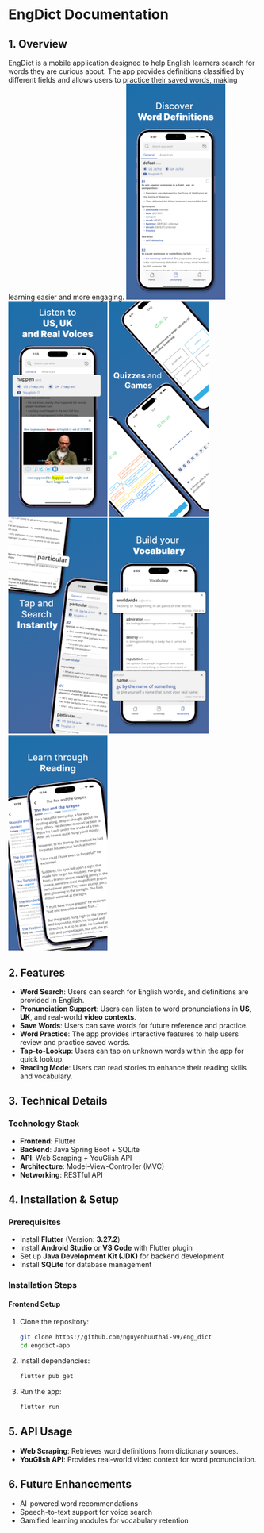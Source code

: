 # EngDict Documentation

## 1. Overview
EngDict is a mobile application designed to help English learners search for words they are curious about. The app provides definitions classified by different fields and allows users to practice their saved words, making learning easier and more engaging.
<img src="screenshots/dictionary.jpg" width="200"/>
<img src="screenshots/pronunciation.jpg" width="200"/>
<img src="screenshots/practice.jpg" width="200"/>
<img src="screenshots/tap-and-search.jpg" width="200"/>
<img src="screenshots/vocabulary.jpg" width="200"/>
<img src="screenshots/reading.jpg" width="200"/>
## 2. Features
- **Word Search**: Users can search for English words, and definitions are provided in English.
- **Pronunciation Support**: Users can listen to word pronunciations in **US**, **UK**, and real-world **video contexts**.
- **Save Words**: Users can save words for future reference and practice.
- **Word Practice**: The app provides interactive features to help users review and practice saved words.
- **Tap-to-Lookup**: Users can tap on unknown words within the app for quick lookup.
- **Reading Mode**: Users can read stories to enhance their reading skills and vocabulary.

## 3. Technical Details
### **Technology Stack**
- **Frontend**: Flutter
- **Backend**: Java Spring Boot + SQLite
- **API**: Web Scraping + YouGlish API
- **Architecture**: Model-View-Controller (MVC)
- **Networking**: RESTful API

## 4. Installation & Setup
### **Prerequisites**
- Install **Flutter** (Version: **3.27.2**)
- Install **Android Studio** or **VS Code** with Flutter plugin
- Set up **Java Development Kit (JDK)** for backend development
- Install **SQLite** for database management

### **Installation Steps**
#### **Frontend Setup**
1. Clone the repository:
   ```sh
   git clone https://github.com/nguyenhuuthai-99/eng_dict
   cd engdict-app
   ```
2. Install dependencies:
   ```sh
   flutter pub get
   ```
3. Run the app:
   ```sh
   flutter run
   ```


## 5. API Usage
- **Web Scraping**: Retrieves word definitions from dictionary sources.
- **YouGlish API**: Provides real-world video context for word pronunciation.

## 6. Future Enhancements
- AI-powered word recommendations
- Speech-to-text support for voice search
- Gamified learning modules for vocabulary retention

